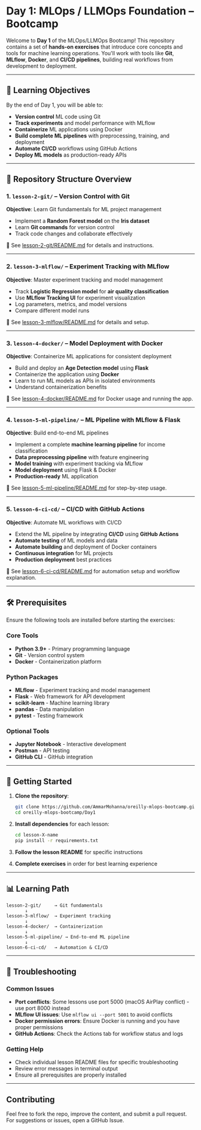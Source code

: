 # Day 1: MLOps / LLMOps Foundation – Bootcamp

Welcome to **Day 1** of the MLOps/LLMOps Bootcamp! This repository contains a set of **hands-on exercises** that introduce core concepts and tools for machine learning operations. You'll work with tools like **Git**, **MLflow**, **Docker**, and **CI/CD pipelines**, building real workflows from development to deployment.

---

## 🎯 Learning Objectives

By the end of Day 1, you will be able to:
- **Version control** ML code using Git
- **Track experiments** and model performance with MLflow
- **Containerize** ML applications using Docker
- **Build complete ML pipelines** with preprocessing, training, and deployment
- **Automate CI/CD** workflows using GitHub Actions
- **Deploy ML models** as production-ready APIs

---

## 📁 Repository Structure Overview

### 1. `lesson-2-git/` – Version Control with Git
**Objective**: Learn Git fundamentals for ML project management

- Implement a **Random Forest model** on the **Iris dataset**
- Learn **Git commands** for version control
- Track code changes and collaborate effectively

🔗 See [lesson-2-git/README.md](lesson-2-git/README.md) for details and instructions.

---

### 2. `lesson-3-mlflow/` – Experiment Tracking with MLflow
**Objective**: Master experiment tracking and model management

- Track **Logistic Regression model** for **air quality classification**
- Use **MLflow Tracking UI** for experiment visualization
- Log parameters, metrics, and model versions
- Compare different model runs

🔗 See [lesson-3-mlflow/README.md](lesson-3-mlflow/README.md) for details and setup.

---

### 3. `lesson-4-docker/` – Model Deployment with Docker
**Objective**: Containerize ML applications for consistent deployment

- Build and deploy an **Age Detection model** using **Flask**
- Containerize the application using **Docker**
- Learn to run ML models as APIs in isolated environments
- Understand containerization benefits

🔗 See [lesson-4-docker/README.md](lesson-4-docker/README.md) for Docker usage and running the app.

---

### 4. `lesson-5-ml-pipeline/` – ML Pipeline with MLflow & Flask
**Objective**: Build end-to-end ML pipelines

- Implement a complete **machine learning pipeline** for income classification
- **Data preprocessing pipeline** with feature engineering
- **Model training** with experiment tracking via MLflow
- **Model deployment** using Flask & Docker
- **Production-ready** ML application

🔗 See [lesson-5-ml-pipeline/README.md](lesson-5-ml-pipeline/README.md) for step-by-step usage.

---

### 5. `lesson-6-ci-cd/` – CI/CD with GitHub Actions
**Objective**: Automate ML workflows with CI/CD

- Extend the ML pipeline by integrating **CI/CD** using **GitHub Actions**
- **Automate testing** of ML models and data
- **Automate building** and deployment of Docker containers
- **Continuous integration** for ML projects
- **Production deployment** best practices

🔗 See [lesson-6-ci-cd/README.md](lesson-6-ci-cd/README.md) for automation setup and workflow explanation.

---

## 🛠️ Prerequisites

Ensure the following tools are installed before starting the exercises:

### **Core Tools**
- **Python 3.9+** - Primary programming language
- **Git** - Version control system
- **Docker** - Containerization platform

### **Python Packages**
- **MLflow** - Experiment tracking and model management
- **Flask** - Web framework for API development
- **scikit-learn** - Machine learning library
- **pandas** - Data manipulation
- **pytest** - Testing framework

### **Optional Tools**
- **Jupyter Notebook** - Interactive development
- **Postman** - API testing
- **GitHub CLI** - GitHub integration

---

## 🚀 Getting Started

1. **Clone the repository**:
   ```bash
   git clone https://github.com/AmmarMohanna/oreilly-mlops-bootcamp.git
   cd oreilly-mlops-bootcamp/Day1
   ```

2. **Install dependencies** for each lesson:
   ```bash
   cd lesson-X-name
   pip install -r requirements.txt
   ```

3. **Follow the lesson README** for specific instructions

4. **Complete exercises** in order for best learning experience

---

## 📊 Learning Path

```
lesson-2-git/     → Git fundamentals
       ↓
lesson-3-mlflow/  → Experiment tracking
       ↓
lesson-4-docker/  → Containerization
       ↓
lesson-5-ml-pipeline/ → End-to-end ML pipeline
       ↓
lesson-6-ci-cd/   → Automation & CI/CD
```

---

## 🔧 Troubleshooting

### Common Issues
- **Port conflicts**: Some lessons use port 5000 (macOS AirPlay conflict) - use port 8000 instead
- **MLflow UI issues**: Use `mlflow ui --port 5001` to avoid conflicts
- **Docker permission errors**: Ensure Docker is running and you have proper permissions
- **GitHub Actions**: Check the Actions tab for workflow status and logs

### Getting Help
- Check individual lesson README files for specific troubleshooting
- Review error messages in terminal output
- Ensure all prerequisites are properly installed

---

## Contributing

Feel free to fork the repo, improve the content, and submit a pull request. For suggestions or issues, open a GitHub Issue.

